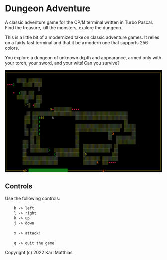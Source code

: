 Dungeon Adventure
=================

A classic adventure game for the CP/M terminal written in Turbo Pascal.
Find the treasure, kill the monsters, explore the dungeon.

This is a little bit of a modernized take on classic adventure games.  It
relies on a fairly fast terminal and that it be a modern one that supports 256
colors.

You explore a dungeon of unknown depth and appearance, armed only with your
torch, your sword, and your wits! Can you survive?

![Screenshot](./screenshot.png)

Controls
--------

Use the following controls:

```
	h -> left
	l -> right
	k -> up
	j -> down

	x -> attack!

	q -> quit the game
```

Copyright (c) 2022 Karl Matthias
